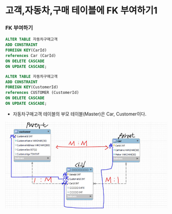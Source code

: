# 고객,자동차,구매 테이블에 FK 부여하기1  

### FK 부여하기 

```sql
ALTER TABLE 자동차구매고객 
ADD CONSTRAINT 
FOREIGN KEY(CarId)
references Car (CarId)
ON DELETE CASCADE
ON UPDATE CASCADE;
```

```sql
ALTER TABLE 자동차구매고객 
ADD CONSTRAINT 
FOREIGN KEY(CustomerId)
references CUSTOMER (CustomerId)
ON DELETE CASCADE
ON UPDATE CASCADE;
```

- 자동차구매고객 테이블의 부모 테이블(Master)은 Car, Customer이다.

![16.JPG](Image%2F16.JPG)

